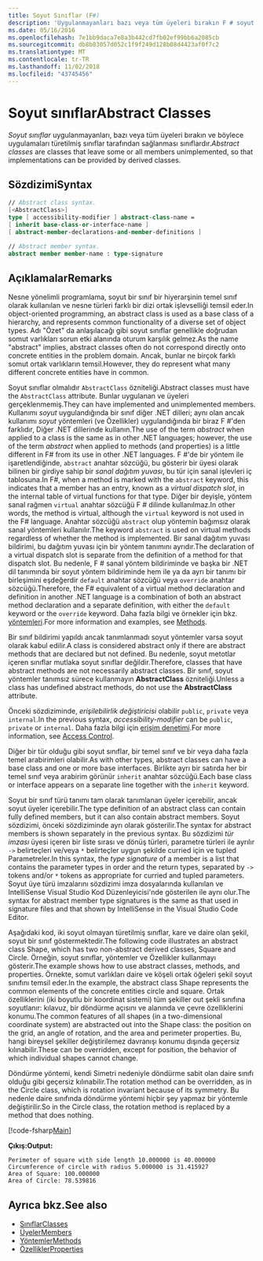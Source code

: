 ```yaml
---
title: Soyut Sınıflar (F#)
description: 'Uygulanmayanları bazı veya tüm üyeleri bırakın F # soyut sınıfları hakkında bilgi edinin ve nesne türleri farklı bir dizi ortak işlevselliği temsil eder.'
ms.date: 05/16/2016
ms.openlocfilehash: 7e1bb9daca7e8a3b442cd7fb02ef99bb6a2085cb
ms.sourcegitcommit: db8b83057d052c1f9f249d128b08d4423af0f7c2
ms.translationtype: MT
ms.contentlocale: tr-TR
ms.lasthandoff: 11/02/2018
ms.locfileid: "43745456"
---
```

# <a name="abstract-classes"></a><span data-ttu-id="1f304-103">Soyut sınıflar</span><span class="sxs-lookup"><span data-stu-id="1f304-103">Abstract Classes</span></span>

<span data-ttu-id="1f304-104">*Soyut sınıflar* uygulanmayanları, bazı veya tüm üyeleri bırakın ve böylece uygulamaları türetilmiş sınıflar tarafından sağlanması sınıflardır.</span><span class="sxs-lookup"><span data-stu-id="1f304-104">*Abstract classes* are classes that leave some or all members unimplemented, so that implementations can be provided by derived classes.</span></span>

## <a name="syntax"></a><span data-ttu-id="1f304-105">Sözdizimi</span><span class="sxs-lookup"><span data-stu-id="1f304-105">Syntax</span></span>

```fsharp
// Abstract class syntax.
[<AbstractClass>]
type [ accessibility-modifier ] abstract-class-name =
[ inherit base-class-or-interface-name ]
[ abstract-member-declarations-and-member-definitions ]

// Abstract member syntax.
abstract member member-name : type-signature
```

## <a name="remarks"></a><span data-ttu-id="1f304-106">Açıklamalar</span><span class="sxs-lookup"><span data-stu-id="1f304-106">Remarks</span></span>

<span data-ttu-id="1f304-107">Nesne yönelimli programlama, soyut bir sınıf bir hiyerarşinin temel sınıf olarak kullanılan ve nesne türleri farklı bir dizi ortak işlevselliği temsil eder.</span><span class="sxs-lookup"><span data-stu-id="1f304-107">In object-oriented programming, an abstract class is used as a base class of a hierarchy, and represents common functionality of a diverse set of object types.</span></span> <span data-ttu-id="1f304-108">Adı "Özet" da anlaşılacağı gibi soyut sınıflar genellikle doğrudan somut varlıkları sorun etki alanında oturum karşılık gelmez.</span><span class="sxs-lookup"><span data-stu-id="1f304-108">As the name "abstract" implies, abstract classes often do not correspond directly onto concrete entities in the problem domain.</span></span> <span data-ttu-id="1f304-109">Ancak, bunlar ne birçok farklı somut ortak varlıkların temsil.</span><span class="sxs-lookup"><span data-stu-id="1f304-109">However, they do represent what many different concrete entities have in common.</span></span>

<span data-ttu-id="1f304-110">Soyut sınıflar olmalıdır `AbstractClass` özniteliği.</span><span class="sxs-lookup"><span data-stu-id="1f304-110">Abstract classes must have the `AbstractClass` attribute.</span></span> <span data-ttu-id="1f304-111">Bunlar uygulanan ve üyeleri gerçeklenmemiş.</span><span class="sxs-lookup"><span data-stu-id="1f304-111">They can have implemented and unimplemented members.</span></span> <span data-ttu-id="1f304-112">Kullanımı *soyut* uygulandığında bir sınıf diğer .NET dilleri; aynı olan ancak kullanımı *soyut* yöntemleri (ve Özellikler) uygulandığında bir biraz F #'den farklıdır, Diğer .NET dillerinde kullanın.</span><span class="sxs-lookup"><span data-stu-id="1f304-112">The use of the term *abstract* when applied to a class is the same as in other .NET languages; however, the use of the term *abstract* when applied to methods (and properties) is a little different in F# from its use in other .NET languages.</span></span> <span data-ttu-id="1f304-113">F #'de bir yöntem ile işaretlendiğinde, `abstract` anahtar sözcüğü, bu gösterir bir üyesi olarak bilinen bir girdiye sahip bir *sanal dağıtım yuvası*, bu tür için sanal işlevleri iç tablosuna.</span><span class="sxs-lookup"><span data-stu-id="1f304-113">In F#, when a method is marked with the `abstract` keyword, this indicates that a member has an entry, known as a *virtual dispatch slot*, in the internal table of virtual functions for that type.</span></span> <span data-ttu-id="1f304-114">Diğer bir deyişle, yöntem sanal rağmen `virtual` anahtar sözcüğü F # dilinde kullanılmaz.</span><span class="sxs-lookup"><span data-stu-id="1f304-114">In other words, the method is virtual, although the `virtual` keyword is not used in the F# language.</span></span> <span data-ttu-id="1f304-115">Anahtar sözcüğü `abstract` olup yöntemin bağımsız olarak sanal yöntemleri kullanılır.</span><span class="sxs-lookup"><span data-stu-id="1f304-115">The keyword `abstract` is used on virtual methods regardless of whether the method is implemented.</span></span> <span data-ttu-id="1f304-116">Bir sanal dağıtım yuvası bildirimi, bu dağıtım yuvası için bir yöntem tanımını ayrıdır.</span><span class="sxs-lookup"><span data-stu-id="1f304-116">The declaration of a virtual dispatch slot is separate from the definition of a method for that dispatch slot.</span></span> <span data-ttu-id="1f304-117">Bu nedenle, F # sanal yöntem bildiriminde ve başka bir .NET dil tanımında bir soyut yöntem bildiriminde hem ile ya da ayrı bir tanımı bir birleşimini eşdeğerdir `default` anahtar sözcüğü veya `override` anahtar sözcüğü.</span><span class="sxs-lookup"><span data-stu-id="1f304-117">Therefore, the F# equivalent of a virtual method declaration and definition in another .NET language is a combination of both an abstract method declaration and a separate definition, with either the `default` keyword or the `override` keyword.</span></span> <span data-ttu-id="1f304-118">Daha fazla bilgi ve örnekler için bkz. [yöntemleri](members/methods.md).</span><span class="sxs-lookup"><span data-stu-id="1f304-118">For more information and examples, see [Methods](members/methods.md).</span></span>

<span data-ttu-id="1f304-119">Bir sınıf bildirimi yapıldı ancak tanımlanmadı soyut yöntemler varsa soyut olarak kabul edilir.</span><span class="sxs-lookup"><span data-stu-id="1f304-119">A class is considered abstract only if there are abstract methods that are declared but not defined.</span></span> <span data-ttu-id="1f304-120">Bu nedenle, soyut metotlar içeren sınıflar mutlaka soyut sınıflar değildir.</span><span class="sxs-lookup"><span data-stu-id="1f304-120">Therefore, classes that have abstract methods are not necessarily abstract classes.</span></span> <span data-ttu-id="1f304-121">Bir sınıf, soyut yöntemler tanımsız sürece kullanmayın **AbstractClass** özniteliği.</span><span class="sxs-lookup"><span data-stu-id="1f304-121">Unless a class has undefined abstract methods, do not use the **AbstractClass** attribute.</span></span>

<span data-ttu-id="1f304-122">Önceki sözdiziminde, *erişilebilirlik değiştiricisi* olabilir `public`, `private` veya `internal`.</span><span class="sxs-lookup"><span data-stu-id="1f304-122">In the previous syntax, *accessibility-modifier* can be `public`, `private` or `internal`.</span></span> <span data-ttu-id="1f304-123">Daha fazla bilgi için [erişim denetimi](access-control.md).</span><span class="sxs-lookup"><span data-stu-id="1f304-123">For more information, see [Access Control](access-control.md).</span></span>

<span data-ttu-id="1f304-124">Diğer bir tür olduğu gibi soyut sınıflar, bir temel sınıf ve bir veya daha fazla temel arabirimleri olabilir.</span><span class="sxs-lookup"><span data-stu-id="1f304-124">As with other types, abstract classes can have a base class and one or more base interfaces.</span></span> <span data-ttu-id="1f304-125">Birlikte ayrı bir satırda her bir temel sınıf veya arabirim görünür `inherit` anahtar sözcüğü.</span><span class="sxs-lookup"><span data-stu-id="1f304-125">Each base class or interface appears on a separate line together with the `inherit` keyword.</span></span>

<span data-ttu-id="1f304-126">Soyut bir sınıf türü tanımı tam olarak tanımlanan üyeler içerebilir, ancak soyut üyeler içerebilir.</span><span class="sxs-lookup"><span data-stu-id="1f304-126">The type definition of an abstract class can contain fully defined members, but it can also contain abstract members.</span></span> <span data-ttu-id="1f304-127">Soyut sözdizimi, önceki sözdiziminde ayrı olarak gösterilir.</span><span class="sxs-lookup"><span data-stu-id="1f304-127">The syntax for abstract members is shown separately in the previous syntax.</span></span> <span data-ttu-id="1f304-128">Bu sözdizimi *tür imzası* üyesi içeren bir liste sırası ve dönüş türleri, parametre türleri ile ayrılır `->` belirteçleri ve/veya `*` belirteçler uygun şekilde curried için ve tupled Parametreler.</span><span class="sxs-lookup"><span data-stu-id="1f304-128">In this syntax, the *type signature* of a member is a list that contains the parameter types in order and the return types, separated by `->` tokens and/or `*` tokens as appropriate for curried and tupled parameters.</span></span> <span data-ttu-id="1f304-129">Soyut üye türü imzalarını sözdizimi imza dosyalarında kullanılan ve IntelliSense Visual Studio Kod Düzenleyicisi'nde gösterilen ile aynı olur.</span><span class="sxs-lookup"><span data-stu-id="1f304-129">The syntax for abstract member type signatures is the same as that used in signature files and that shown by IntelliSense in the Visual Studio Code Editor.</span></span>

<span data-ttu-id="1f304-130">Aşağıdaki kod, iki soyut olmayan türetilmiş sınıflar, kare ve daire olan şekil, soyut bir sınıf göstermektedir.</span><span class="sxs-lookup"><span data-stu-id="1f304-130">The following code illustrates an abstract class Shape, which has two non-abstract derived classes, Square and Circle.</span></span> <span data-ttu-id="1f304-131">Örneğin, soyut sınıflar, yöntemler ve Özellikler kullanmayı gösterir.</span><span class="sxs-lookup"><span data-stu-id="1f304-131">The example shows how to use abstract classes, methods, and properties.</span></span> <span data-ttu-id="1f304-132">Örnekte, somut varlıkları daire ve köşeli ortak öğeleri şekil soyut sınıfını temsil eder.</span><span class="sxs-lookup"><span data-stu-id="1f304-132">In the example, the abstract class Shape represents the common elements of the concrete entities circle and square.</span></span> <span data-ttu-id="1f304-133">Ortak özelliklerini (iki boyutlu bir koordinat sistemi) tüm şekiller out şekli sınıfına soyutlanır: kılavuz, bir döndürme açısını ve alanında ve çevre özelliklerini konumu.</span><span class="sxs-lookup"><span data-stu-id="1f304-133">The common features of all shapes (in a two-dimensional coordinate system) are abstracted out into the Shape class: the position on the grid, an angle of rotation, and the area and perimeter properties.</span></span> <span data-ttu-id="1f304-134">Bu, hangi bireysel şekiller değiştirilemez davranışı konumu dışında geçersiz kılınabilir.</span><span class="sxs-lookup"><span data-stu-id="1f304-134">These can be overridden, except for position, the behavior of which individual shapes cannot change.</span></span>

<span data-ttu-id="1f304-135">Döndürme yöntemi, kendi Simetri nedeniyle döndürme sabit olan daire sınıfı olduğu gibi geçersiz kılınabilir.</span><span class="sxs-lookup"><span data-stu-id="1f304-135">The rotation method can be overridden, as in the Circle class, which is rotation invariant because of its symmetry.</span></span> <span data-ttu-id="1f304-136">Bu nedenle daire sınıfında döndürme yöntemi hiçbir şey yapmaz bir yöntemle değiştirilir.</span><span class="sxs-lookup"><span data-stu-id="1f304-136">So in the Circle class, the rotation method is replaced by a method that does nothing.</span></span>

[!code-fsharp[Main](../../../samples/snippets/fsharp/lang-ref-1/snippet2901.fs)]

<span data-ttu-id="1f304-137">**Çıkış:**</span><span class="sxs-lookup"><span data-stu-id="1f304-137">**Output:**</span></span>

```
Perimeter of square with side length 10.000000 is 40.000000
Circumference of circle with radius 5.000000 is 31.415927
Area of Square: 100.000000
Area of Circle: 78.539816
```

## <a name="see-also"></a><span data-ttu-id="1f304-138">Ayrıca bkz.</span><span class="sxs-lookup"><span data-stu-id="1f304-138">See also</span></span>

- [<span data-ttu-id="1f304-139">Sınıflar</span><span class="sxs-lookup"><span data-stu-id="1f304-139">Classes</span></span>](classes.md)
- [<span data-ttu-id="1f304-140">Üyeler</span><span class="sxs-lookup"><span data-stu-id="1f304-140">Members</span></span>](members/index.md)
- [<span data-ttu-id="1f304-141">Yöntemler</span><span class="sxs-lookup"><span data-stu-id="1f304-141">Methods</span></span>](members/methods.md)
- [<span data-ttu-id="1f304-142">Özellikler</span><span class="sxs-lookup"><span data-stu-id="1f304-142">Properties</span></span>](members/Properties.md)

